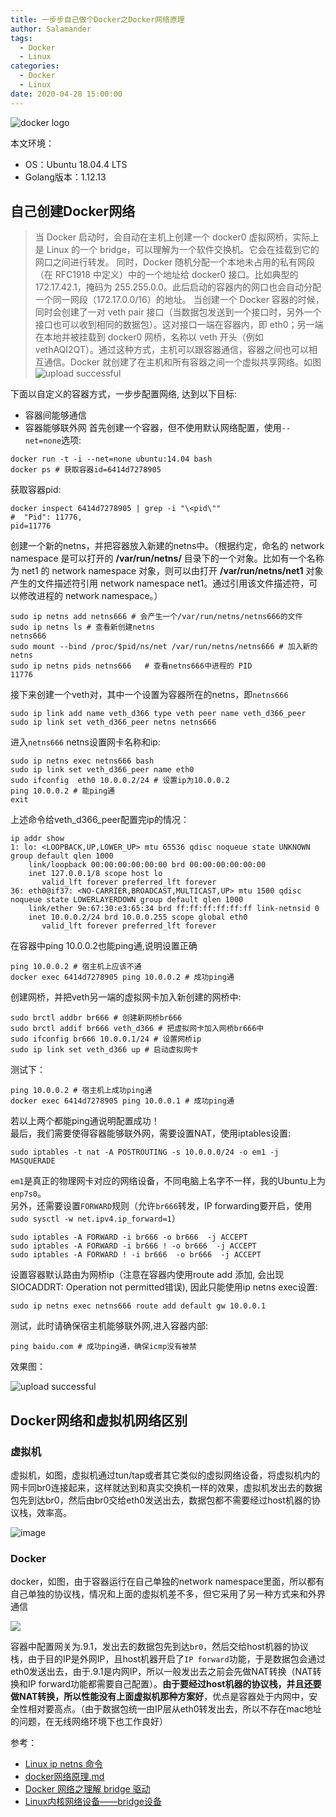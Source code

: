 ```yaml
---
title: 一步步自己做个Docker之Docker网络原理
author: Salamander
tags:
  - Docker
  - Linux
categories:
  - Docker
  - Linux
date: 2020-04-28 15:00:00
---
```

![docker logo](/images/docker-logo.png)

本文环境：
* OS：Ubuntu 18.04.4 LTS
* Golang版本：1.12.13


<!-- more -->


## 自己创建Docker网络

>当 Docker 启动时，会自动在主机上创建一个 docker0 虚拟网桥，实际上是 Linux 的一个 bridge，可以理解为一个软件交换机。它会在挂载到它的网口之间进行转发。 同时，Docker 随机分配一个本地未占用的私有网段（在 RFC1918 中定义）中的一个地址给 docker0 接口。比如典型的 172.17.42.1，掩码为 255.255.0.0。此后启动的容器内的网口也会自动分配一个同一网段（172.17.0.0/16）的地址。 当创建一个 Docker 容器的时候，同时会创建了一对 veth pair 接口（当数据包发送到一个接口时，另外一个接口也可以收到相同的数据包）。这对接口一端在容器内，即 eth0；另一端在本地并被挂载到 docker0 网桥，名称以 veth 开头（例如 vethAQI2QT）。通过这种方式，主机可以跟容器通信，容器之间也可以相互通信。Docker 就创建了在主机和所有容器之间一个虚拟共享网络。如图
![upload successful](https://s1.ax1x.com/2020/04/29/J7aODe.png)


下面以自定义的容器方式，一步步配置网络, 达到以下目标:
* 容器间能够通信
* 容器能够联外网
首先创建一个容器，但不使用默认网络配置，使用`--net=none`选项:
```
docker run -t -i --net=none ubuntu:14.04 bash
docker ps # 获取容器id=6414d7278905
```
获取容器pid:
```
docker inspect 6414d7278905 | grep -i "\<pid\""
#  "Pid": 11776,
pid=11776
```
创建一个新的netns，并把容器放入新建的netns中。（根据约定，命名的 network namespace 是可以打开的 **/var/run/netns/** 目录下的一个对象。比如有一个名称为 net1 的 network namespace 对象，则可以由打开 **/var/run/netns/net1** 对象产生的文件描述符引用 network namespace net1。通过引用该文件描述符，可以修改进程的 network namespace。）
```
sudo ip netns add netns666 # 会产生一个/var/run/netns/netns666的文件
sudo ip netns ls # 查看新创建netns
netns666
sudo mount --bind /proc/$pid/ns/net /var/run/netns/netns666 # 加入新的netns
sudo ip netns pids netns666   # 查看netns666中进程的 PID
11776
```

接下来创建一个veth对，其中一个设置为容器所在的netns，即`netns666`
```
sudo ip link add name veth_d366 type veth peer name veth_d366_peer
sudo ip link set veth_d366_peer netns netns666
```
进入`netns666` netns设置网卡名称和ip:
```
sudo ip netns exec netns666 bash
sudo ip link set veth_d366_peer name eth0
sudo ifconfig  eth0 10.0.0.2/24 # 设置ip为10.0.0.2
ping 10.0.0.2 # 能ping通
exit
```
上述命令给veth_d366_peer配置完ip的情况：
```
ip addr show
1: lo: <LOOPBACK,UP,LOWER_UP> mtu 65536 qdisc noqueue state UNKNOWN group default qlen 1000
    link/loopback 00:00:00:00:00:00 brd 00:00:00:00:00:00
    inet 127.0.0.1/8 scope host lo
       valid_lft forever preferred_lft forever
36: eth0@if37: <NO-CARRIER,BROADCAST,MULTICAST,UP> mtu 1500 qdisc noqueue state LOWERLAYERDOWN group default qlen 1000
    link/ether 9e:67:30:e3:65:34 brd ff:ff:ff:ff:ff:ff link-netnsid 0
    inet 10.0.0.2/24 brd 10.0.0.255 scope global eth0
       valid_lft forever preferred_lft forever
```
在容器中ping 10.0.0.2也能ping通,说明设置正确
```
ping 10.0.0.2 # 宿主机上应该不通
docker exec 6414d7278905 ping 10.0.0.2 # 成功ping通
```
创建网桥，并把veth另一端的虚拟网卡加入新创建的网桥中:
```
sudo brctl addbr br666 # 创建新网桥br666
sudo brctl addif br666 veth_d366 # 把虚拟网卡加入网桥br666中
sudo ifconfig br666 10.0.0.1/24 # 设置网桥ip
sudo ip link set veth_d366 up # 启动虚拟网卡
```
测试下：
```
ping 10.0.0.2 # 宿主机上成功ping通
docker exec 6414d7278905 ping 10.0.0.1 # 成功ping通
```
若以上两个都能ping通说明配置成功！  
最后，我们需要使得容器能够联外网，需要设置NAT，使用iptables设置:  
```
sudo iptables -t nat -A POSTROUTING -s 10.0.0.0/24 -o em1 -j MASQUERADE
```
`em1`是真正的物理网卡对应的网络设备，不同电脑上名字不一样，我的Ubuntu上为`enp7s0`。  
另外，还需要设置`FORWARD`规则（允许`br666`转发，IP forwarding要开启，使用`sudo sysctl -w net.ipv4.ip_forward=1`）
```
sudo iptables -A FORWARD -i br666 -o br666  -j ACCEPT
sudo iptables -A FORWARD -i br666 ! -o br666  -j ACCEPT
sudo iptables -A FORWARD ! -i br666  -o br666  -j ACCEPT
```


设置容器默认路由为网桥ip（注意在容器内使用route add 添加, 会出现SIOCADDRT: Operation not permitted错误), 因此只能使用ip netns exec设置:
```
sudo ip netns exec netns666 route add default gw 10.0.0.1
```
测试，此时请确保宿主机能够联外网,进入容器内部:
```
ping baidu.com # 成功ping通，确保icmp没有被禁
```
效果图：  

![upload successful](/images/my_docker_ping.png)


## Docker网络和虚拟机网络区别

### 虚拟机
虚拟机，如图，虚拟机通过tun/tap或者其它类似的虚拟网络设备，将虚拟机内的网卡同br0连接起来，这样就达到和真实交换机一样的效果，虚拟机发出去的数据包先到达br0，然后由br0交给eth0发送出去，数据包都不需要经过host机器的协议栈，效率高。  

![image](https://s1.ax1x.com/2020/04/30/Jb090O.png)

### Docker
docker，如图，由于容器运行在自己单独的network namespace里面，所以都有自己单独的协议栈，情况和上面的虚拟机差不多，但它采用了另一种方式来和外界通信

![](https://s1.ax1x.com/2020/04/30/JbrFNF.png)

容器中配置网关为.9.1，发出去的数据包先到达`br0`，然后交给host机器的协议栈，由于目的IP是外网IP，且host机器开启了`IP forward`功能，于是数据包会通过eth0发送出去，由于.9.1是内网IP，所以一般发出去之前会先做NAT转换（NAT转换和IP forward功能都需要自己配置）。**由于要经过host机器的协议栈，并且还要做NAT转换，所以性能没有上面虚拟机那种方案好**，优点是容器处于内网中，安全性相对要高点。（由于数据包统一由IP层从eth0转发出去，所以不存在mac地址的问题，在无线网络环境下也工作良好）




参考：
* [Linux ip netns 命令](https://www.cnblogs.com/sparkdev/p/9253409.html)
* [docker网络原理.md](https://github.com/int32bit/notes/blob/master/cloud/docker%E7%BD%91%E7%BB%9C%E5%8E%9F%E7%90%86.md)
* [Docker 网络之理解 bridge 驱动](https://www.cnblogs.com/sparkdev/p/9217310.html)
* [Linux内核网络设备——bridge设备](http://blog.nsfocus.net/linux-bridge/)